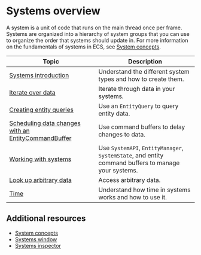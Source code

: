 # Systems overview

A system is a unit of code that runs on the main thread once per frame. Systems are organized into a hierarchy of system groups that you can use to organize the order that systems should update in. For more information on the fundamentals of systems in ECS, see [System concepts](concepts-systems.md).

|**Topic**|**Description**|
|---|---|
|[Systems introduction](systems-intro.md)|Understand the different system types and how to create them.|
|[Iterate over data](systems-iterating-data-intro.md)|Iterate through data in your systems.|
|[Creating entity queries](systems-entityquery.md)|Use an `EntityQuery` to query entity data.|
|[Scheduling data changes with an EntityCommandBuffer](systems-entity-command-buffers.md) |Use command buffers to delay changes to data.|
|[Working with systems](systems-working.md)|Use `SystemAPI`, `EntityManager`, `SystemState`, and entity command buffers to manage your systems.|
|[Look up arbitrary data](systems-looking-up-data.md)|Access arbitrary data.|
|[Time](systems-time.md)|Understand how time in systems works and how to use it.|

## Additional resources
* [System concepts](concepts-systems.md)
* [Systems window](editor-systems-window.md)
* [Systems inspector](editor-system-inspector.md)

